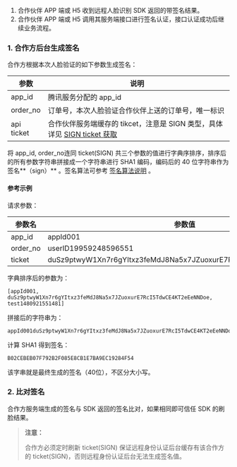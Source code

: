 1. 合作伙伴 APP 端或 H5 收到远程人脸识别 SDK 返回的带签名结果。
2. 合作伙伴 APP 端或 H5 调用其服务端接口进行签名认证，接口认证成功后继续业务流程。

### 1. 合作方后台生成签名
合作方根据本次人脸验证的如下参数生成签名：

| 参数         | 说明                                       |
| ---------- | ---------------------------------------- |
| app_id     | 腾讯服务分配的 app_id                           |
| order_no   | 订单号，本次人脸验证合作伙伴上送的订单号，唯一标识                |
| api ticket | 合作伙伴服务端缓存的 tikcet，注意是 SIGN 类型，具体详见 [SIGN ticket 获取]() |

将 app_id, order_no连同 ticket(SIGN) 共三个参数的值进行字典序排序，排序后的所有参数字符串拼接成一个字符串进行 SHA1 编码，编码后的 40 位字符串作为签名**（sign）** 。签名算法可参考 [签名算法说明]() 。

#### 参考示例

请求参数：

| 参数名      | 参数值                                      |
| -------- | ---------------------------------------- |
| app_id   | appId001                                 |
| order_no | userID19959248596551                     |
| ticket   | duSz9ptwyW1Xn7r6gYItxz3feMdJ8Na5x7JZuoxurE7RcI5TdwCE4KT2eEeNNDoe |

字典排序后的参数为：

```
[appId001, duSz9ptwyW1Xn7r6gYItxz3feMdJ8Na5x7JZuoxurE7RcI5TdwCE4KT2eEeNNDoe, test1480921551481]
```


拼接后的字符串为：

```
appId001duSz9ptwyW1Xn7r6gYItxz3feMdJ8Na5x7JZuoxurE7RcI5TdwCE4KT2eEeNNDoetest1480921551481
```

计算 SHA1 得到签名：

```
B02CEBEB07F792B2F085E8CB1E7BA9EC19284F54
```

该字串就是最终生成的签名（40位），不区分大小写。

### 2. 比对签名
合作方服务端生成的签名与 SDK 返回的签名比对，如果相同即可信任 SDK 的刷脸结果。

> **注意：**
>
> 合作方必须定时刷新 ticket(SIGN) 保证远程身份认证后台缓存有该合作方的 ticket(SIGN)，否则远程身份认证后台无法生成签名值。

